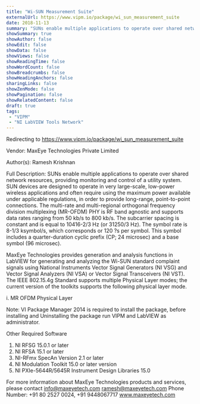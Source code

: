 ```yaml
---
title: "Wi-SUN Measurement Suite"
externalUrl: https://www.vipm.io/package/wi_sun_measurement_suite
date: 2018-11-13
summary: "SUNs enable multiple applications to operate over shared network resources, providing monitoring and control of a utility system."
showSummary: true
showAuthor: false
showEdit: false
showData: false
showViews: false
showReadingTime: false
showWordCount: false
showBreadcrumbs: false
showHeadingAnchors: false
sharingLinks: false
showZenMode: false
showPagination: false
showRelatedContent: false
draft: true
tags:
 - "VIPM"
 - "NI LabVIEW Tools Network"
---
```


Redirecting to https://www.vipm.io/package/wi_sun_measurement_suite

Vendor: MaxEye Technologies Private Limited

Author(s): Ramesh Krishnan
 
Full Description:
SUNs enable multiple applications to operate over shared network resources, providing monitoring and control of a utility system. SUN devices are designed to operate in very large-scale, low-power wireless applications and often require using the maximum power available under applicable regulations, in order to provide long-range, point-to-point connections. The multi-rate and multi-regional orthogonal frequency division multiplexing (MR-OFDM) PHY is RF band agnostic and supports data rates ranging from 50 kb/s to 800 kb/s. The subcarrier spacing is constant and is equal to 10416-2/3 Hz (or 31250/3 Hz). The symbol rate is 8-1/3 ksymbol/s, which corresponds or 120 ?s per symbol. This symbol includes a quarter-duration cyclic prefix (CP; 24 microsec) and a base symbol (96 microsec).

MaxEye Technologies provides generation and analysis functions in LabVIEW for generating and analyzing the Wi-SUN standard complaint signals using National Instruments Vector Signal Generators (NI VSG) and Vector Signal Analyzers (NI VSA) or Vector Signal Transceivers (NI VST). The IEEE 802.15.4g Standard supports multiple Physical Layer modes; the current version of the toolkits supports the following physical layer mode.

i.	MR OFDM Physical Layer

Note: VI Package Manager 2014 is required to install the package, before installing and Uninstalling the package run VIPM and LabVIEW as administrator.

Other Required Software
1. 	NI RFSG 15.0.1 or later
2.  NI RFSA 15.1 or later
3. 	NI-RFmx SpecAn Version 2.1 or later
4. 	NI Modulation Toolkit 15.0 or later version
5. 	NI PXIe-5644R/5645R Instrument Design Libraries 15.0

For more information about MaxEye Technologies products and services, please contact
info@maxeyetech.com
ramesh@maxeyetech.com
Phone Number: +91 80 2527 0024, +91 9448067717
www.maxeyetech.com